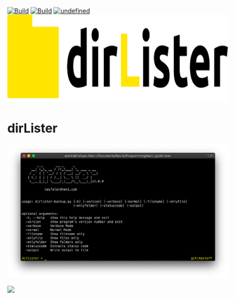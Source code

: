 [![Build](https://img.shields.io/badge/Supported_OS-Linux-orange.svg)]()
[![Build](https://img.shields.io/badge/Supported_OS-Mojave_MacOS-orange.svg)]()
[![undefined](https://img.shields.io/github/v/release/naufalardhani/dirLister.svg)](https://github.com/naufalardhani/dirLister/releases/latest)
<img src='dirLister-banner.png' width='900' height='200'>
# dirLister


<p align="center">
  <img src="dirLister.png" width="700" alt="accessibility text">
</p>

<a href="https://asciinema.org/a/415084"><img src="https://asciinema.org/a/415084.png" width="836"/></a>
